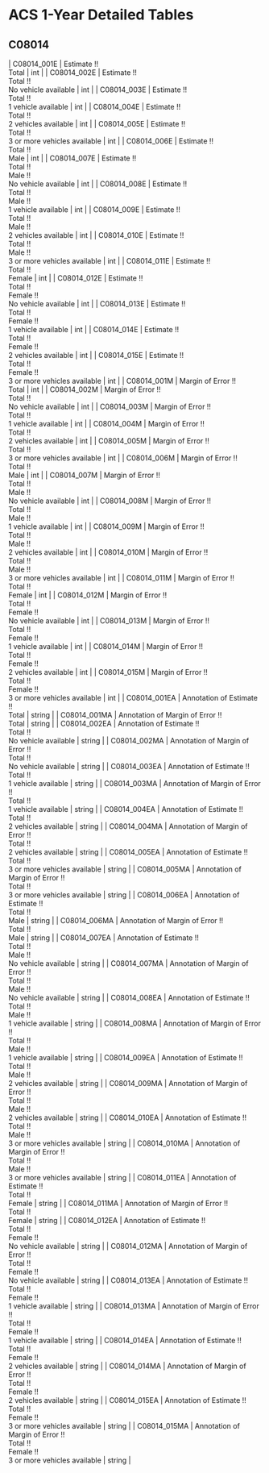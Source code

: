 # ACS 1-Year Detailed Tables

## C08014

| C08014_001E | Estimate !!<br>Total | int |
| C08014_002E | Estimate !!<br>Total !!<br>No vehicle available | int |
| C08014_003E | Estimate !!<br>Total !!<br>1 vehicle available | int |
| C08014_004E | Estimate !!<br>Total !!<br>2 vehicles available | int |
| C08014_005E | Estimate !!<br>Total !!<br>3 or more vehicles available | int |
| C08014_006E | Estimate !!<br>Total !!<br>Male | int |
| C08014_007E | Estimate !!<br>Total !!<br>Male !!<br>No vehicle available | int |
| C08014_008E | Estimate !!<br>Total !!<br>Male !!<br>1 vehicle available | int |
| C08014_009E | Estimate !!<br>Total !!<br>Male !!<br>2 vehicles available | int |
| C08014_010E | Estimate !!<br>Total !!<br>Male !!<br>3 or more vehicles available | int |
| C08014_011E | Estimate !!<br>Total !!<br>Female | int |
| C08014_012E | Estimate !!<br>Total !!<br>Female !!<br>No vehicle available | int |
| C08014_013E | Estimate !!<br>Total !!<br>Female !!<br>1 vehicle available | int |
| C08014_014E | Estimate !!<br>Total !!<br>Female !!<br>2 vehicles available | int |
| C08014_015E | Estimate !!<br>Total !!<br>Female !!<br>3 or more vehicles available | int |
| C08014_001M | Margin of Error !!<br>Total | int |
| C08014_002M | Margin of Error !!<br>Total !!<br>No vehicle available | int |
| C08014_003M | Margin of Error !!<br>Total !!<br>1 vehicle available | int |
| C08014_004M | Margin of Error !!<br>Total !!<br>2 vehicles available | int |
| C08014_005M | Margin of Error !!<br>Total !!<br>3 or more vehicles available | int |
| C08014_006M | Margin of Error !!<br>Total !!<br>Male | int |
| C08014_007M | Margin of Error !!<br>Total !!<br>Male !!<br>No vehicle available | int |
| C08014_008M | Margin of Error !!<br>Total !!<br>Male !!<br>1 vehicle available | int |
| C08014_009M | Margin of Error !!<br>Total !!<br>Male !!<br>2 vehicles available | int |
| C08014_010M | Margin of Error !!<br>Total !!<br>Male !!<br>3 or more vehicles available | int |
| C08014_011M | Margin of Error !!<br>Total !!<br>Female | int |
| C08014_012M | Margin of Error !!<br>Total !!<br>Female !!<br>No vehicle available | int |
| C08014_013M | Margin of Error !!<br>Total !!<br>Female !!<br>1 vehicle available | int |
| C08014_014M | Margin of Error !!<br>Total !!<br>Female !!<br>2 vehicles available | int |
| C08014_015M | Margin of Error !!<br>Total !!<br>Female !!<br>3 or more vehicles available | int |
| C08014_001EA | Annotation of Estimate !!<br>Total | string |
| C08014_001MA | Annotation of Margin of Error !!<br>Total | string |
| C08014_002EA | Annotation of Estimate !!<br>Total !!<br>No vehicle available | string |
| C08014_002MA | Annotation of Margin of Error !!<br>Total !!<br>No vehicle available | string |
| C08014_003EA | Annotation of Estimate !!<br>Total !!<br>1 vehicle available | string |
| C08014_003MA | Annotation of Margin of Error !!<br>Total !!<br>1 vehicle available | string |
| C08014_004EA | Annotation of Estimate !!<br>Total !!<br>2 vehicles available | string |
| C08014_004MA | Annotation of Margin of Error !!<br>Total !!<br>2 vehicles available | string |
| C08014_005EA | Annotation of Estimate !!<br>Total !!<br>3 or more vehicles available | string |
| C08014_005MA | Annotation of Margin of Error !!<br>Total !!<br>3 or more vehicles available | string |
| C08014_006EA | Annotation of Estimate !!<br>Total !!<br>Male | string |
| C08014_006MA | Annotation of Margin of Error !!<br>Total !!<br>Male | string |
| C08014_007EA | Annotation of Estimate !!<br>Total !!<br>Male !!<br>No vehicle available | string |
| C08014_007MA | Annotation of Margin of Error !!<br>Total !!<br>Male !!<br>No vehicle available | string |
| C08014_008EA | Annotation of Estimate !!<br>Total !!<br>Male !!<br>1 vehicle available | string |
| C08014_008MA | Annotation of Margin of Error !!<br>Total !!<br>Male !!<br>1 vehicle available | string |
| C08014_009EA | Annotation of Estimate !!<br>Total !!<br>Male !!<br>2 vehicles available | string |
| C08014_009MA | Annotation of Margin of Error !!<br>Total !!<br>Male !!<br>2 vehicles available | string |
| C08014_010EA | Annotation of Estimate !!<br>Total !!<br>Male !!<br>3 or more vehicles available | string |
| C08014_010MA | Annotation of Margin of Error !!<br>Total !!<br>Male !!<br>3 or more vehicles available | string |
| C08014_011EA | Annotation of Estimate !!<br>Total !!<br>Female | string |
| C08014_011MA | Annotation of Margin of Error !!<br>Total !!<br>Female | string |
| C08014_012EA | Annotation of Estimate !!<br>Total !!<br>Female !!<br>No vehicle available | string |
| C08014_012MA | Annotation of Margin of Error !!<br>Total !!<br>Female !!<br>No vehicle available | string |
| C08014_013EA | Annotation of Estimate !!<br>Total !!<br>Female !!<br>1 vehicle available | string |
| C08014_013MA | Annotation of Margin of Error !!<br>Total !!<br>Female !!<br>1 vehicle available | string |
| C08014_014EA | Annotation of Estimate !!<br>Total !!<br>Female !!<br>2 vehicles available | string |
| C08014_014MA | Annotation of Margin of Error !!<br>Total !!<br>Female !!<br>2 vehicles available | string |
| C08014_015EA | Annotation of Estimate !!<br>Total !!<br>Female !!<br>3 or more vehicles available | string |
| C08014_015MA | Annotation of Margin of Error !!<br>Total !!<br>Female !!<br>3 or more vehicles available | string |

